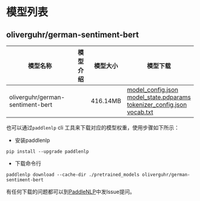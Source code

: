 #  模型列表

## oliverguhr/german-sentiment-bert

| 模型名称 | 模型介绍 | 模型大小  | 模型下载 |
| --- | --- | --- | --- |
|oliverguhr/german-sentiment-bert|  | 416.14MB | [model_config.json](https://bj.bcebos.com/paddlenlp/models/community/oliverguhr/german-sentiment-bert/model_config.json)<br>[model_state.pdparams](https://bj.bcebos.com/paddlenlp/models/community/oliverguhr/german-sentiment-bert/model_state.pdparams)<br>[tokenizer_config.json](https://bj.bcebos.com/paddlenlp/models/community/oliverguhr/german-sentiment-bert/tokenizer_config.json)<br>[vocab.txt](https://bj.bcebos.com/paddlenlp/models/community/oliverguhr/german-sentiment-bert/vocab.txt) |

也可以通过`paddlenlp` cli 工具来下载对应的模型权重，使用步骤如下所示：

* 安装paddlenlp

```shell
pip install --upgrade paddlenlp
```

* 下载命令行

```shell
paddlenlp download --cache-dir ./pretrained_models oliverguhr/german-sentiment-bert
```

有任何下载的问题都可以到[PaddleNLP](https://github.com/PaddlePaddle/PaddleNLP)中发Issue提问。